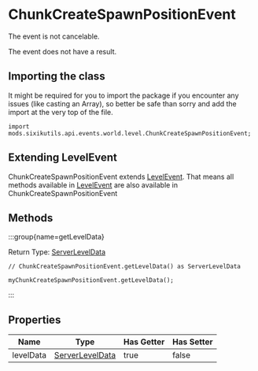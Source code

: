 # ChunkCreateSpawnPositionEvent

The event is not cancelable.

The event does not have a result.

## Importing the class

It might be required for you to import the package if you encounter any issues (like casting an Array), so better be safe than sorry and add the import at the very top of the file.
```zenscript
import mods.sixikutils.api.events.world.level.ChunkCreateSpawnPositionEvent;
```


## Extending LevelEvent

ChunkCreateSpawnPositionEvent extends [LevelEvent](/mods/sixikutils/utils/events/level/server/LevelEvent). That means all methods available in [LevelEvent](/mods/sixikutils/utils/events/level/server/LevelEvent) are also available in ChunkCreateSpawnPositionEvent

## Methods

:::group{name=getLevelData}

Return Type: [ServerLevelData](/mods/sixikutils/utils/world/ServerLevelData)

```zenscript
// ChunkCreateSpawnPositionEvent.getLevelData() as ServerLevelData

myChunkCreateSpawnPositionEvent.getLevelData();
```

:::


## Properties

|   Name    |                              Type                               | Has Getter | Has Setter |
|-----------|-----------------------------------------------------------------|------------|------------|
| levelData | [ServerLevelData](/mods/sixikutils/utils/world/ServerLevelData) | true       | false      |

